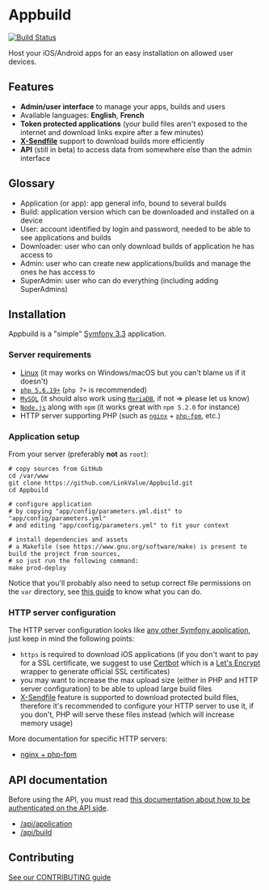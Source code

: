 # Appbuild

[![Build Status](https://travis-ci.org/LinkValue/Appbuild.svg?branch=master)](https://travis-ci.org/LinkValue/Appbuild)

Host your iOS/Android apps for an easy installation on allowed user devices.

## Features

- **Admin/user interface** to manage your apps, builds and users
- Available languages: **English**, **French**
- **Token protected applications** (your build files aren't exposed to the internet and download links expire after a few minutes)
- [**X-Sendfile**](https://www.nginx.com/resources/wiki/start/topics/examples/xsendfile) support to download builds more efficiently
- **API** (still in beta) to access data from somewhere else than the admin interface

## Glossary

- Application (or app): app general info, bound to several builds
- Build: application version which can be downloaded and installed on a device
- User: account identified by login and password, needed to be able to see applications and builds
- Downloader: user who can only download builds of application he has access to
- Admin: user who can create new applications/builds and manage the ones he has access to
- SuperAdmin: user who can do everything (including adding SuperAdmins)

## Installation

Appbuild is a "simple" [Symfony 3.3](http://symfony.com/doc/3.3/index.html) application.

### Server requirements

- [Linux](https://getgnulinux.org) (it may works on Windows/macOS but you can't blame us if it doesn't)
- [`php 5.6.19+`](http://php.net) (`php 7+` is recommended)
- [`MySQL`](https://www.mysql.com) (it should also work using [`MariaDB`](https://mariadb.org), if not => please let us know)
- [`Node.js`](https://nodejs.org) along with `npm` (it works great with `npm 5.2.0` for instance)
- HTTP server supporting PHP (such as [`nginx`](http://nginx.org) + [`php-fpm`](http://php.net/manual/fr/install.fpm.php), etc.)

### Application setup

From your server (preferably **not** as `root`):
```shell
# copy sources from GitHub
cd /var/www
git clone https://github.com/LinkValue/Appbuild.git
cd Appbuild

# configure application
# by copying "app/config/parameters.yml.dist" to "app/config/parameters.yml"
# and editing "app/config/parameters.yml" to fit your context

# install dependencies and assets
# a Makefile (see https://www.gnu.org/software/make) is present to build the project from sources,
# so just run the following command:
make prod-deploy
```

Notice that you'll probably also need to setup correct file permissions on the `var` directory, see [this guide](http://symfony.com/doc/3.3/setup/file_permissions.html) to know what you can do.

### HTTP server configuration

The HTTP server configuration looks like [any other Symfony application](https://symfony.com/doc/3.3/setup/web_server_configuration.html), just keep in mind the following points:

- `https` is required to download iOS applications (if you don't want to pay for a SSL certificate, we suggest to use [Certbot](https://certbot.eff.org) which is a [Let's Encrypt](https://letsencrypt.org) wrapper to generate official SSL certificates)
- you may want to increase the max upload size (either in PHP and HTTP server configuration) to be able to upload large build files
- [X-Sendfile](https://www.nginx.com/resources/wiki/start/topics/examples/xsendfile) feature is supported to download protected build files, therefore it's recommended to configure your HTTP server to use it, if you don't, PHP will serve these files instead (which will increase memory usage)

More documentation for specific HTTP servers:

- [nginx + php-fpm](doc/configuration/nginx.md)

## API documentation

Before using the API, you must read [this documentation about how to be authenticated on the API side](doc/api/authentication.md).

- [/api/application](doc/api/application.md)
- [/api/build](doc/api/build.md)

## Contributing

[See our CONTRIBUTING guide](CONTRIBUTING.md)
